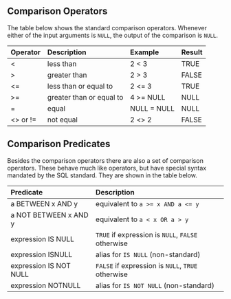 
## Comparison Operators
The table below shows the standard comparison operators. Whenever either of the input arguments is `NULL`, the output of the comparison is `NULL`.

| Operator | Description | Example | Result |
|:---|:---|:---|:---|
| < | less than | 2 < 3 | TRUE |
| > | greater than | 2 > 3 | FALSE |
| <= | less than or equal to | 2 <= 3 | TRUE |
| >= | greater than or equal to | 4 >= NULL | NULL |
| = | equal | NULL = NULL | NULL |
| <> or != | not equal | 2 <> 2 | FALSE |

## Comparison Predicates
Besides the comparison operators there are also a set of comparison operators. These behave much like operators, but have special syntax mandated by the SQL standard. They are shown in the table below.

| Predicate | Description |
|:---|:---|
| a BETWEEN x AND y | equivalent to `a >= x AND a <= y` |
| a NOT BETWEEN x AND y | equivalent to `a < x OR a > y` |
| expression IS NULL | `TRUE` if expression is `NULL`, `FALSE` otherwise |
| expression ISNULL | alias for `IS NULL` (non-standard) |
| expression IS NOT NULL | `FALSE` if expression is `NULL`, `TRUE` otherwise |
| expression NOTNULL | alias for `IS NOT NULL` (non-standard) |
